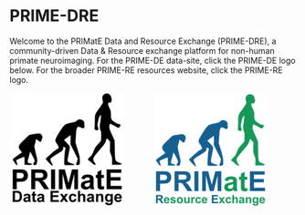 # PRIME-DRE
Welcome to the PRIMatE Data and Resource Exchange (PRIME-DRE), a community-driven Data & Resource exchange platform for non-human primate neuroimaging. For the PRIME-DE data-site, click the PRIME-DE logo below. For the broader PRIME-RE resources website, click the PRIME-RE logo.
 
[![PRIME-DE](/images/PRIME-DE.png)](http://fcon_1000.projects.nitrc.org/indi/indiPRIME.html)&nbsp;&nbsp;&nbsp;&nbsp;&nbsp;&nbsp;&nbsp;&nbsp;&nbsp;&nbsp;&nbsp;&nbsp; [![PRIME-RE](/images/PRIME-RE.png)](https://prime-re.github.io)  